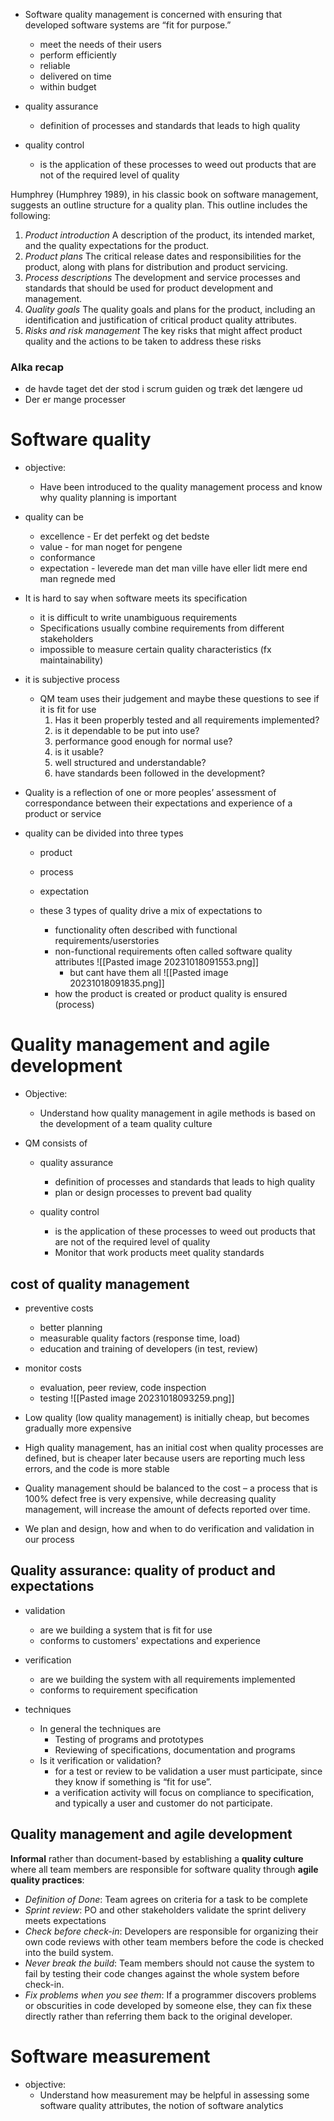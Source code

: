 * Software quality management is concerned with ensuring that developed software  systems are “fit for purpose.”
	* meet the needs of their users
	* perform efficiently
	* reliable 
	* delivered on time
	*  within budget

* quality assurance
	* definition of processes and standards that leads to high quality

* quality control
	* is the application of these processes to weed out products that are not of the required level of quality

Humphrey (Humphrey 1989), in his classic book on software management, suggests an outline structure for a quality plan. This outline includes the following: 
1. *Product introduction* A description of the product, its intended market, and the quality expectations for the product. 
2. *Product plans* The critical release dates and responsibilities for the product, along with plans for distribution and product servicing. 
3. *Process descriptions* The development and service processes and standards that should be used for product development and management. 
4. *Quality goals* The quality goals and plans for the product, including an identification and justification of critical product quality attributes. 
5. *Risks and risk management* The key risks that might affect product quality and the actions to be taken to address these risks

### Alka recap
* de havde taget det der stod i scrum guiden og træk det længere ud
* Der er mange processer 

# Software quality
* objective:
	* Have been introduced to the quality management process and know why quality planning is important

* quality can be
	* excellence - Er det perfekt og det bedste
	* value - for man noget for pengene 
	* conformance 
	* expectation - leverede man det man ville have eller lidt mere end man regnede med

* It is hard to say when software meets its specification 
	* it is difficult to write unambiguous requirements 
	* Specifications usually combine requirements from different stakeholders
	* impossible to measure certain quality characteristics (fx maintainability)

* it is subjective process
	* QM team uses their judgement and maybe these questions to see if it is fit for use
		1. Has it been properbly tested and all requirements implemented?
		2. is it dependable to be put into use?
		3. performance good enough for normal use?
		4. is it usable?
		5. well structured and understandable?
		6. have standards been followed in the development?

* Quality is a reflection of one or more peoples’ assessment of correspondance between their expectations and experience of a product or service

* quality can be divided into three types
	* product
	* process
	* expectation 

	* these 3 types of quality drive a mix of expectations to
		* functionality often described with functional requirements/userstories 
		* non-functional requirements often called software quality attributes ![[Pasted image 20231018091553.png]]
			* but cant have them all ![[Pasted image 20231018091835.png]]
		* how the product is created or product quality is ensured (process)



# Quality management and agile development 
* Objective:
	* Understand how quality management in agile methods is based on the development of a team quality culture

* QM consists of
	* quality assurance
		* definition of processes and standards that leads to high quality
		* plan or design processes to prevent bad quality
		
	* quality control
		* is the application of these processes to weed out products that are not of the required level of quality
		* Monitor that work products meet quality standards

## cost of quality management 
* preventive costs
	* better planning
	* measurable quality factors (response time, load)
	* education and training of developers (in test, review)

* monitor costs
	* evaluation, peer review, code inspection
	* testing 
![[Pasted image 20231018093259.png]]

* Low quality (low quality management) is initially cheap, but becomes gradually more expensive
* High quality management, has an initial cost when quality processes are defined, but is cheaper later because users are reporting much less errors, and the code is more stable
* Quality management should be balanced to the cost – a process that is 100% defect free is very expensive, while decreasing quality management, will increase the amount of defects reported over time.
* We plan and design, how and when to do verification and validation in our process

## Quality assurance: quality of product and expectations 
* validation 
	* are we building a system that is fit for use
	* conforms to customers' expectations and experience 

* verification
	* are we building the system with all requirements implemented
	* conforms to requirement specification 

* techniques 
	* In general the techniques are
		*  Testing of programs and prototypes 
		* Reviewing of specifications, documentation and programs 
	* Is it verification or validation? 
		* for a test or review to be validation a user must participate, since they know if something is “fit for use”. 
		* a verification activity will focus on compliance to specification, and typically a user and customer do not participate.

## Quality management and agile development
**Informal** rather than document-based by establishing a **quality culture** where all team members are responsible for software quality through **agile quality practices**: 

* *Definition of Done*: Team agrees on criteria for a task to be complete 
* *Sprint review*: PO and other stakeholders validate the sprint delivery meets expectations 
* *Check before check-in*: Developers are responsible for organizing their own code reviews with other team members before the code is checked into the build system. 
* *Never break the build*: Team members should not cause the system to fail by testing their code changes against the whole system before check-in. 
* *Fix problems when you see them*: If a programmer discovers problems or obscurities in code developed by someone else, they can fix these directly rather than referring them back to the original developer.

# Software measurement 
* objective:
	* Understand how measurement may be helpful in assessing some software quality attributes, the notion of software analytics